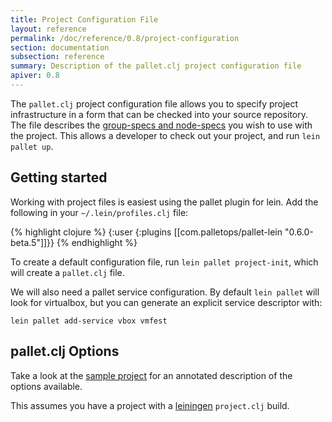 ```yaml
---
title: Project Configuration File
layout: reference
permalink: /doc/reference/0.8/project-configuration
section: documentation
subsection: reference
summary: Description of the pallet.clj project configuration file
apiver: 0.8
---
```


The `pallet.clj` project configuration file allows you to specify project
infrastructure in a form that can be checked into your source repository.  The
file describes the [group-specs and node-specs](/doc/reference/0.8/node-types)
you wish to use with the project.  This allows a developer to check out your
project, and run `lein pallet up`.

## Getting started

Working with project files is easiest using the pallet plugin for lein.  Add the
following in your `~/.lein/profiles.clj` file:

{% highlight clojure %}
{:user {:plugins [[com.palletops/pallet-lein "0.6.0-beta.5"]]}}
{% endhighlight %}

To create a default configuration file, run `lein pallet project-init`, which
will create a `pallet.clj` file.

We will also need a pallet service configuration.  By default `lein pallet` will
look for virtualbox, but you can generate an explicit service descriptor with:

`lein pallet add-service vbox vmfest`

## pallet.clj Options

Take a look at the
[sample project](https://github.com/pallet/pallet/blob/develop/sample-project-pallet.clj)
for an annotated description of the options available.


This assumes you have a project with a
[leiningen](https://github.com/technomancy/leiningen) `project.clj` build.
